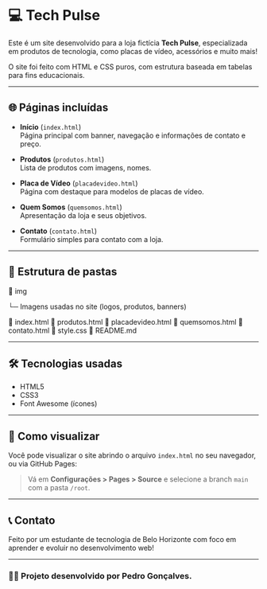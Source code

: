 # 💻 Tech Pulse

Este é um site desenvolvido para a loja fictícia **Tech Pulse**, especializada em produtos de tecnologia, como placas de vídeo, acessórios e muito mais!

O site foi feito com HTML e CSS puros, com estrutura baseada em tabelas para fins educacionais.

---

## 🌐 Páginas incluídas

- **Início** (`index.html`)  
  Página principal com banner, navegação e informações de contato e preço.

- **Produtos** (`produtos.html`)  
  Lista de produtos com imagens, nomes.

- **Placa de Vídeo** (`placadevideo.html`)  
  Página com destaque para modelos de placas de vídeo.

- **Quem Somos** (`quemsomos.html`)  
  Apresentação da loja e seus objetivos.

- **Contato** (`contato.html`)  
  Formulário simples para contato com a loja.

---

## 📂 Estrutura de pastas
📁 img 

└─ Imagens usadas no site (logos, produtos, banners)

📄 index.html 📄 produtos.html 📄 placadevideo.html 📄 quemsomos.html 📄 contato.html 📄 style.css 📄 README.md


---

## 🛠️ Tecnologias usadas

- HTML5
- CSS3
- Font Awesome (ícones)

---

## 🚀 Como visualizar

Você pode visualizar o site abrindo o arquivo `index.html` no seu navegador, ou via GitHub Pages:

> Vá em **Configurações > Pages > Source** e selecione a branch `main` com a pasta `/root`.

---

## 📞 Contato

Feito por um estudante de tecnologia de Belo Horizonte com foco em aprender e evoluir no desenvolvimento web!

---

### 🧑‍💻 Projeto desenvolvido por Pedro Gonçalves.


